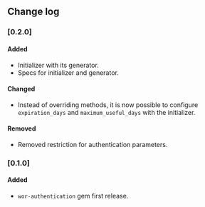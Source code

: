 
## Change log

### [0.2.0]

#### Added

- Initializer with its generator.
- Specs for initializer and generator.

#### Changed

- Instead of overriding methods, it is now possible to configure `expiration_days` and `maximum_useful_days` with the initializer.

#### Removed

- Removed restriction for authentication parameters.

### [0.1.0]

#### Added

- `wor-authentication` gem first release.
